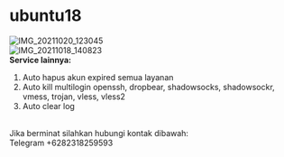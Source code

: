 # ubuntu18
![IMG_20211020_123045](https://user-images.githubusercontent.com/56117745/138033702-dc2cdbcd-7d71-446d-b06c-4cb48aa37f22.jpg)
<br>
![IMG_20211018_140823](https://user-images.githubusercontent.com/56117745/137684523-d21a3d53-003b-4f9c-86b6-47ff67d8a0c4.jpg)
<br>
**Service lainnya:**
1. Auto hapus akun expired semua layanan
2. Auto kill multilogin openssh, dropbear, shadowsocks, shadowsockr, vmess, trojan, vless, vless2
3. Auto clear log
<br>
Jika berminat silahkan hubungi kontak dibawah:
<br>
Telegram +6282318259593
